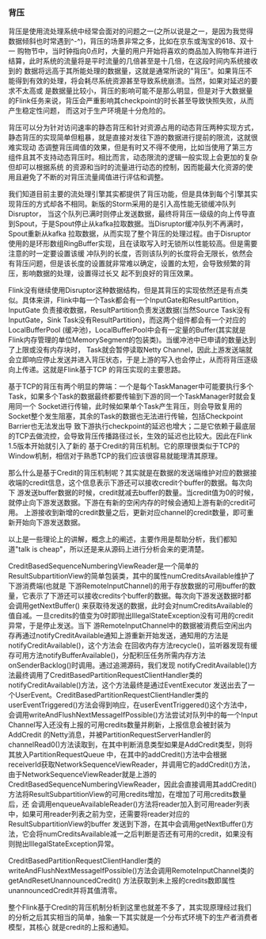 ### 背压

背压是使用流处理系统中经常会面对的问题之一(之所以说是之一，是因为我觉得数据倾斜也时常遇到^-^)，背压的场景非常之多，比如在京东或淘宝的618、双十一
购物节中，当时钟指向0点时，大量的用户开始将喜欢的商品加入购物车并进行结算，此时系统的流量将是平时流量的几倍甚至是十几倍，在这段时间内系统接收到的
数据将远高于其所能处理的数据量，这就是通常所说的"背压"。如果背压不能得到有效的处理，将会耗尽系统资源甚至导致系统崩溃。当然，如果对延迟的要求不太高或
是数据量比较小，背压的影响可能不是那么明显，但是对于大数据量的Flink任务来说，背压会严重影响其checkpoint的时长甚至导致快照失败，从而产生稳定性问题，
而这对于生产环境是十分危险的。

背压可以分为针对访问速率的静态背压和针对资源占用的动态背压两种实现方式，静态背压的实现简单但粗暴，就是直接对发往下游的数据进行提前的限流，这就很难实现动
态调整背压阈值的效果，但是有时又不得不使用，比如当使用了第三方组件且其不支持动态背压时。相比而言，动态限流的逻辑一般实现上会更加的复杂但却可以根据系统
的资源和当时的流量进行动态的控制，因而能最大化资源的使用且避免了不断的对背压流量阈值进行评估和调整。

我们知道目前主要的流处理引擎其实都提供了背压功能，但是具体到每个引擎其实现背压的方式却各不相同。新版的Storm采用的是引入高性能无锁缓冲队列Disruptor，
当这个队列已满时则停止发送数据，最终将背压一级级的向上传导直到Spout，于是Spout停止从kafka拉取数据。当Disruptor缓冲队列不再满时，Spout重新从kafka
拉取数据，从而实现了整个背压的处理过程。由于Disruptor使用的是环形数组RingBuffer实现，且在读取写入时无锁所以性能较高。但是需要注意的时一定要设置该缓
冲队列的长度，否则该队列的长度将会无限长，依然会有背压问题，但是该长度的设置就非常难以确定，设置的太短，会导致频繁的背压，影响数据的处理，设置得过长又
起不到良好的背压效果。

Flink没有继续使用Disruptor这种数据结构，但是其背压的实现依然还是有点类似。具体来讲，Flink中每一个Task都会有一个InputGate和ResultPartition，InputGate
负责接收数据，ResultPartition负责发送数据(当然Source Task没有InputGate，Sink Task没有ResultPartition)，而这两个组件都会有一个对应的LocalBufferPool
(缓冲池)，LocalBufferPool中会有一定量的Buffer(其实就是Flink内存管理的单位MemorySegment的包装类)。当缓冲池中已申请的数量达到了上限或没有内存块时，
Task就会暂停读取Netty Channel，因此上游发送端就会立即响应停止发送并进入背压状态，于是上游的写入也会停止，从而将背压逐级向上传递。这就是Flink基于TCP
的背压实现的主要思路。

基于TCP的背压有两个明显的弊端：一个是每个TaskManager中可能要执行多个Task，如果多个Task的数据最终都要传输到下游的同一个TaskManager时就会复用同一个
Socket进行传输，此时候如果单个Task产生背压，则会导致复用的Socket整个发生阻塞，其余的Task的数据也无法进行传输，包括Checkpoint Barrier也无法发出导
致下游执行checkpoint的延迟也增大；二是它依赖于最底层的TCP去做流控，会导致背压传播路径过长，生效的延迟也比较大。因此在Flink 1.5版本开始就引入了新的
基于Credit的背压机制。它的原理很类似于TCP的Window机制，相信对于熟悉TCP的我们应该很容易就能理清其原理。

那么什么是基于Credit的背压机制呢？其实就是在数据的发送端维护对应的数据接收端的credit信息，这个信息表示下游还可以接收credit个buffer的数据。每次向下
游发送buffer数据的时候，credit就减去buffer的数量。当credit值为0的时候，就停止向下游发送数据。下游在有新的空闲内存的时候会通知上游有新的credit可用。
上游接收到新增的credit数量之后，更新对应channel的credit数量，即可重新开始向下游发送数据。

以上是一些理论上的讲解，概念上的阐述，主要作用是帮助分析，我们都知道"talk is cheap"，所以还是来从源码上进行分析会来的更清楚。

CreditBasedSequenceNumberingViewReader是一个简单的ResultSubpartitionView的简单包装类，其中的属性numCreditsAvailable维护了下游消费端(也就是
下游RemoteInputChannel)的用于存放数据的可用buffer的数量，它表示了下游还可以接收credits个buffer的数据。每次向下游发送数据时都会调用getNextBuffer()
来获取待发送的数据，此时会对numCreditsAvailable的值自减。一旦credits的值变为0时即抛出IllegalStateException没有可用的credit异常，于是停止发送。当下
游RemoteInputChannel中的数据被消费后空闲出内存再通过notifyCreditAvailable通知上游重新开始发送，通知用的方法是notifyCreditAvailable()，这个方法会
在回收内存方法recycle()，监听器发现有缓存可用方法notifyBufferAvailable()，分配积压任务所需内存方法onSenderBacklog()时调用。通过追溯源码，我们发现
notifyCreditAvailable()方法最终调用了CreditBasedPartitionRequestClientHandler类的notifyCreditAvailable()方法，这个方法最终是通过EventExecutor
发送出去了一个UserEvent。CreditBasedPartitionRequestClientHandler类的userEventTriggered()方法会得到响应，在userEventTriggered()这个方法中，
会调用writeAndFlushNextMessageIfPossible()方法尝试对队列中的每一个Input Channel写入还没有上报的可用credits数量并刷新，上报信息会被封装为AddCredit
的Netty消息，并被PartitionRequestServerHandler的channelRead0()方法读取到，在其中判断消息类型如果是AddCredit类型，则将其放入PartitionRequestQueue
中，在其中的addCredit()方法中会根据receiverId获取NetworkSequenceViewReader，并调用它的addCredit()方法，由于NetworkSequenceViewReader就是上游的
CreditBasedSequenceNumberingViewReader，因此会直接调用其addCredit()方法将ResultSubpartitionView的可用credits增加，在增加了可用credits数量后，还
会调用enqueueAvailableReader()方法将reader加入到可用reader列表中，如果可用reader列表之前为空，还需要将reader对应的ResultSubpartitionView的buffer
发送到下游，在其中会调用getNextBuffer()方法，它会将numCreditsAvailable减一之后判断是否还有可用的credit，如果没有则抛出IllegalStateException异常。

CreditBasedPartitionRequestClientHandler类的writeAndFlushNextMessageIfPossible()方法会调用RemoteInputChannel类的getAndResetUnannouncedCredit()
方法获取到未上报的credits数即属性unannouncedCredit并将其值清零。

整个Flink基于Credit的背压机制分析到这里也就差不多了，其实现原理经过我们的分析之后其实相当的简单，抽象一下其实就是一个分布式环境下的生产者消费者模型，其核心
就是credit的上报和通知。

